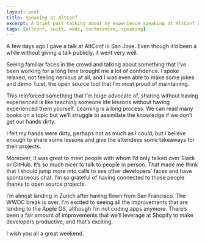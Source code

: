 ```yaml
---
layout: post
title: Speaking at AltConf
excerpt: A brief post talking about my experience speaking at AltConf 2019 in San Jose.
tags: [altconf, swift, wwdc, conferences, speaking]
---
```


A few days ago I gave a talk at AltConf in San Jose. Even though it’d been a while without giving a talk publicly, it went very well.

Seeing familiar faces in the crowd and talking about something that I’ve been working for a long time brought me a lot of confidence. I spoke relaxed, not feeling nervous at all, and I was even able to make some jokes and demo Tuist, the open source tool that I’m most proud of maintaining.

This reinforced something that I’m huge advocate of, sharing without having experienced is like teaching someone life lessons without having experienced them yourself. Learning is a long process. We can read many books on a topic but we’ll struggle to assimilate the knowledge if we don’t get our hands dirty.

I felt my hands were dirty, perhaps not as much as I could, but I believe enough to share some lessons and give the attendees some takeaways for their projects.

Moreover, it was great to meet people with whom I’d only talked over Slack or GitHub. It’s so much nicer to talk to people in person. That made me think that I should jump more into calls to see other developers’ faces and have spontaneous chat. I’m so grateful of having connected to those people thanks to open source projects.

I’m almost landing in Zurich after having flown from San Francisco. The WWDC break is over. I’m excited to seeing all the improvements that are landing to the Apple OS, although I’m not coding apps anymore. There’s been a fair amount of improvements that we’ll leverage at Shopify to make developers productive, and that’s exciting.

I wish you all a great weekend.
